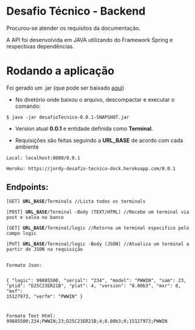 # Desafio Técnico - Backend

Procurou-se atender os requisitos da documentação.

A API foi desenvolvida em JAVA utilizando do Framework Spring e respectivas dependências.

# Rodando a aplicação

Foi gerado um .jar (que pode ser baixado [aqui](https://drive.google.com/file/d/1HuHVz3bFRFipTx-0xQmodl6hw1bXRcRL/view?usp=sharing))

* No diretório onde baixou o arquivo, descompactar e executar o comando:
  
<pre><code>$ java -jar desafioTecnico-0.0.1-SNAPSHOT.jar </code></pre>

* Version atual <b>0.0.1</b> e entidade definida como <b>Terminal</b>.

* Requisições são feitas seguindo a <b>URL_BASE</b> de acordo com cada ambiente

<pre><code>Local: localhost:8080/0.0.1 </code></pre>
<pre><code>Heroku: https://jordy-desafio-tecnico-dock.herokuapp.com/0.0.1 </code></pre>

##

<div>

## Endpoints:
<pre><code>[GET] <b>URL_BASE</b>/Terminals //Lista todos os terminals 

[POST] <b>URL_BASE</b>/Terminal -Body (TEXT/HTML) //Recebe um terminal via post e salva no banco

[GET] <b>URL_BASE</b>/Terminal/logic //Retorna um terminal especifico pelo campo logic

[PUT] <b>URL_BASE</b>/Terminal/logic -Body (JSON) //Atualiza um terminal a partir de JSON na requisição</code></pre>

</div>
<pre><code>
Formato Json:

  {
        "logic": 99885500,
        "serial": "234",
        "model": "PWWIN",
        "sam": 23,
        "ptid": "D25C23ER21B",
        "plat": 4,
        "version": "8.00b3",
        "mxr": 0,
        "mxf": 15127973,
        "verfm": "PWWIN"
  }


Formato Text Html: 99885500;234;PWWIN;23;D25C23ER21B;4;8.00b3;0;15127973;PWWIN

</code></pre>
